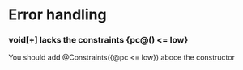 Error handling
=============

### void[+] lacks the constraints {pc@<init>() <= low}
You should add @Constraints({@pc <= low}) aboce the constructor
